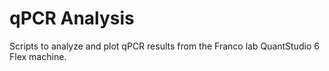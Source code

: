 # qPCR Analysis

Scripts to analyze and plot qPCR results from the Franco lab QuantStudio 6 Flex machine.